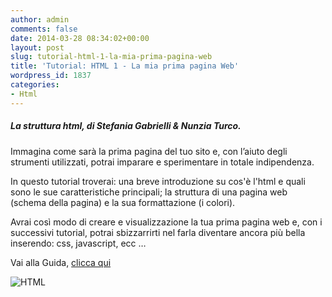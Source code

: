 ```yaml
---
author: admin
comments: false
date: 2014-03-28 08:34:02+00:00
layout: post
slug: tutorial-html-1-la-mia-prima-pagina-web
title: 'Tutorial: HTML 1 - La mia prima pagina Web'
wordpress_id: 1837
categories:
- Html
---
```


##### La struttura html, di Stefania Gabrielli & Nunzia Turco.

Immagina come sarà la prima pagina del tuo sito e, con l’aiuto degli strumenti utilizzati, potrai imparare e sperimentare in totale indipendenza.

In questo tutorial troverai: una breve introduzione su cos'è l'html e quali sono le sue caratteristiche principali; la struttura di una pagina web (schema della pagina) e la sua formattazione (i colori).

Avrai così modo di creare e visualizzazione la tua prima pagina web e, con i successivi tutorial, potrai sbizzarrirti nel farla diventare ancora più bella inserendo: css, javascript, ecc …

Vai alla Guida, <a href="https://docs.google.com/document/d/1Fv86u6miGoMnWLM--y724rCT-MQXJGeP18JKW7g_uXU/edit" target="new">clicca qui</a>



![HTML](http://coderdojomilano.it/wp-content/uploads/2014/03/HTML.jpg)
